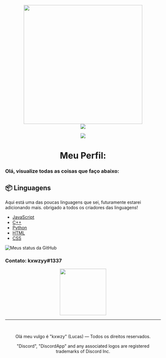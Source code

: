 <p align="center">
<img height="384" src="https://imgur.com/pNticQl.png">
<br>
<a href="https://kxwzyy.github.io/"><img src="https://img.shields.io/badge/website-kxwzyy-informational.svg"></a>
</p>
<p align="center">
<a href="https://twitter.com/intent/user?screen_name=kxwzyy"><img src="https://img.shields.io/twitter/url/https/twitter.com/intent/user.svg?label=Seguir%20kxwzyy&style=social"></a>
<h1 align="center">Meu Perfil:</h1>

<p align="center">

### Olá, visualize todas as coisas que faço abaixo:

## 📦 Linguagens

Aqui está uma das poucas linguagens que sei, futuramente estarei adicionando mais. obrigado a todos os criadores das linguagens!


* [JavaScript](https://nodejs.org)
* [C++](https://www.npmjs.com/package/discord.js)
* [Python](https://www.npmjs.com/package/colors)
* [HTML](https://www.npmjs.com/package/moment)
* [CSS](https://www.npmjs.com/package/pg)

![Meus status da GitHub](https://github-readme-stats.vercel.app/api?username=kxwzyy&show_icons=true&theme=radical)

### Contato: kxwzyy#1337

<p align="center">
<img height="150" src="https://imgur.com/0e1a2m5.png">
<br>

<hr>
<br>
<p align="center">Olá meu vulgo é "kxwzy" (Lucas) — Todos os direitos reservados.</p>
<p align="center">"Discord", "DiscordApp" and any associated logos are registered trademarks of Discord Inc.</p>
